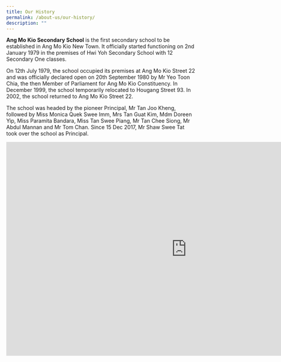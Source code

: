 ```yaml
---
title: Our History
permalink: /about-us/our-history/
description: ""
---
```

**Ang Mo Kio Secondary School**&nbsp;is the first secondary school to be established in Ang Mo Kio New Town. It officially started functioning on 2nd January 1979 in the premises of Hwi Yoh Secondary School with 12 Secondary One classes.

  

On 12th July 1979, the school occupied its premises at Ang Mo Kio Street 22 and was officially declared open on 20th September 1980 by Mr Yeo Toon Chia, the then Member of Parliament for Ang Mo Kio Constituency. In December 1999, the school temporarily relocated to Hougang Street 93. In 2002, the school returned to Ang Mo Kio Street 22.

  

The school was headed by the pioneer Principal, Mr Tan Joo Kheng, followed by Miss Monica Quek Swee Imm, Mrs Tan Guat Kim, Mdm Doreen Yip, Miss Paramita Bandara, Miss Tan Swee Piang, Mr Tan Chee Siong, Mr Abdul Mannan and Mr Tom Chan. Since 15 Dec 2017, Mr Shaw Swee Tat took over the school as Principal.

<iframe allowfullscreen="true" height="569" width="960" frameborder="0" src="https://docs.google.com/presentation/d/e/2PACX-1vTIv4MCcGRS_ErJ3JLcUYJ4I01KaQJNG5F3T43UIZK8iXt3r6xsWwq9Z-9ggvFpKQ4FJT-FxWePm1-x/embed?start=true&amp;loop=true&amp;delayms=10000"></iframe>